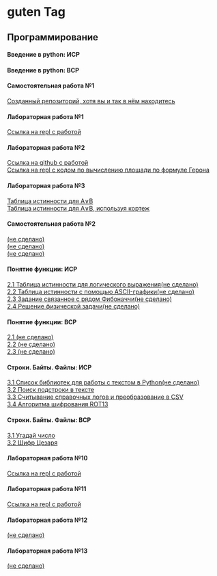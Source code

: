 # guten Tag
## Программирование
#### Введение в python: ИСР
#### Введение в python: ВСР
#### Самостоятельная работа №1
[Созданный репозиторий, хотя вы и так в нём находитесь](https://tannia6849.github.io)
#### Лабораторная работа №1
[Ссылка на repl с работой](https://repl.it/@taniamelnikova/LabRab1)
#### Лабораторная работа №2
[Ссылка на github с работой](https://github.com/python-basic/sem3-lr2-tannia6849)  
[Ссылка на repl с кодом по вычислению площади по формуле Герона](https://repl.it/@taniamelnikova/geron)
#### Лабораторная работа №3
[Таблица истинности для A∨B](https://repl.it/@taniamelnikova/LabRab3)  
[Таблица истинности для A∨B, используя кортеж](https://repl.it/@taniamelnikova/LabRab3-1)
#### Самостоятельная работа №2
[(не сделано)]()  
[(не сделано)]()  
[(не сделано)]()  
#### Понятие функции: ИСР
[2.1 Таблица истинности для логического выражения(не сделано)]()  
[2.2 Таблица истинности с помощью ASCII-графики(не сделано)]()  
[2.3 Задание связанное с рядом Фибоначчи(не сделано)]()  
[2.4 Решение физической задачи(не сделано)]()  
#### Понятие функции: ВСР
[2.1 (не сделано)]()  
[2.2 (не сделано)]()  
[2.3 (не сделано)]()  
#### Строки. Байты. Файлы: ИСР
[3.1 Список библиотек для работы с текстом в Python(не сделано)]()   
[3.2 Поиск подстроки в тексте](https://repl.it/@taniamelnikova/searchstring)  
[3.3 Считывание справочных  логов и преобразование в CSV](https://repl.it/@taniamelnikova/LabRab11)  
[3.4 Алгоритма шифрования ROT13](https://repl.it/@taniamelnikova/rot13)
#### Строки. Байты. Файлы: ВСР
[3.1 Угадай число](https://repl.it/@taniamelnikova/guessthenumber)  
[3.2 Шифр Цезаря](https://repl.it/@taniamelnikova/Caesars-cipher)
#### Лабораторная работа №10
[Ссылка на repl с работой](https://repl.it/@taniamelnikova/LabRab10)
#### Лабораторная работа №11
[Ссылка на repl с работой](https://repl.it/@taniamelnikova/LabRab11)
#### Лабораторная работа №12
[(не сделано)]()
#### Лабораторная работа №13
[(не сделано)]()
